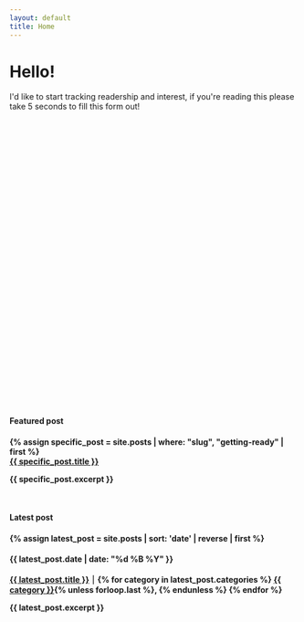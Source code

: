 ```yaml
---
layout: default
title: Home
---
```

# Hello!

I'd like to start tracking readership and interest, if you're reading this please take 5 seconds to fill this form out!

<div style="width:100%;height:500px;" data-fillout-id="vQMWybdq3Pus" data-fillout-embed-type="standard" data-fillout-inherit-parameters data-fillout-dynamic-resize></div><script src="https://server.fillout.com/embed/v1/"></script>


<h4 class="featured">Featured post<h4>
<div class="preview">
{% assign specific_post = site.posts | where: "slug", "getting-ready" | first %}
<div class="featured-title">
<a href="{{ site.baseurl }}{{ specific_post.url }}">{{ specific_post.title }}</a>
</div>
<p>{{ specific_post.excerpt }}</p>
</div>
<br>
<h4 class="featured">Latest post<h4>
<div class="preview">
{% assign latest_post = site.posts | sort: 'date' | reverse | first %}
<div class="featured-title">
<h4>{{ latest_post.date | date: "%d %B %Y" }}</h4>
<a href="{{ site.baseurl }}{{ latest_post.url }}">{{ latest_post.title }}</a> ⏐
{% for category in latest_post.categories %}
<a href="/{{ category | slugify }}/" class="category">{{ category }}</a>{% unless forloop.last %}, {% endunless %}
{% endfor %}
</div>
<p>{{ latest_post.excerpt }}</p>
</div>